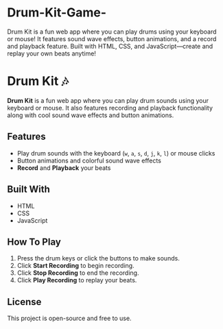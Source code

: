 # Drum-Kit-Game-
Drum Kit is a fun web app where you can play drums using your keyboard or mouse! It features sound wave effects, button animations, and a record and playback feature. Built with HTML, CSS, and JavaScript—create and replay your own beats anytime!

# Drum Kit 🎶

**Drum Kit** is a fun web app where you can play drum sounds using your keyboard or mouse. It also features recording and playback functionality along with cool sound wave effects and button animations.

## Features
- Play drum sounds with the keyboard (`w`, `a`, `s`, `d`, `j`, `k`, `l`) or mouse clicks
- Button animations and colorful sound wave effects
- **Record** and **Playback** your beats

## Built With
- HTML
- CSS
- JavaScript

## How To Play
1. Press the drum keys or click the buttons to make sounds.
2. Click **Start Recording** to begin recording.
3. Click **Stop Recording** to end the recording.
4. Click **Play Recording** to replay your beats.

## License
This project is open-source and free to use.

